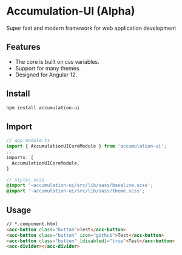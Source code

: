 # Accumulation-UI (Alpha)

Super fast and modern framework for web application development

## Features

- The core is built on css variables.
- Support for many themes.
- Designed for Angular 12.

## Install

```sh
npm install accumulation-ui
```

## Import

```typescript
// app.module.ts
import { AccumulationUICoreModule } from 'accumulation-ui';
...
imports: [
  AccumulationUICoreModule,
]
```

```scss
// styles.scss
@import '~accumulation-ui/src/lib/sass/baseline.scss';
@import '~accumulation-ui/src/lib/sass/theme.scss';
```

## Usage

```html
// *.component.html
<acc-button class="button">Test</acc-button>
<acc-button class="button" icon="github">Test</acc-button>
<acc-button class="button" [disabled]="true">Test</acc-button>
<acc-divider></acc-divider>
```

